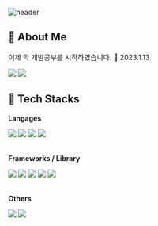 ![header](https://capsule-render.vercel.app/api?type=waving&&color=0:2f43a8,100:c21e3f&height=170&section=header&text=Life%20is%20Too%20Short%20To%20be%20Lazy!&fontSize=30&&animation=twinkling&fontAlignY=30&fontColor=ffffffba)
## 🦄 About Me
<p> 이제 막 개발공부를 시작하였습니다. 🐣 2023.1.13</p>
<p>
  <a href="https://ken101112.github.io" target="_blank"><img src="https://img.shields.io/badge/ProblemSolvingBlog-181717?style=for-the-badge&logo=github&logoColor=white"/></a>
  <a href="mailto:ken101112@hotmail.com" target="_blank"><img src="https://img.shields.io/badge/ken101112@hotmail.com-EA4335?style=for-the-badge&logo=Gmail&logoColor=white"/></a>
</p>

## 🍚 Tech Stacks

**Langages**
<div>
  <img src="https://img.shields.io/badge/HTML5-131418?style=for-the-badge&logo=html5&logoColor=E34F26" />
  <img src="https://img.shields.io/badge/CSS3-131418?style=for-the-badge&logo=css3&logoColor=1572B6" />
  <img src="https://img.shields.io/badge/JavaScript-131418?style=for-the-badge&logo=javascript&logoColor=f7df1e" />
  <img src="https://img.shields.io/badge/TypeScript-131418?style=for-the-badge&logo=typescript&logoColor=007ACC" />
</div><br />

**Frameworks / Library**
<div>
  <img src="https://img.shields.io/badge/jQuery-131418?style=for-the-badge&logo=jquery&logoColor=0769AD" />
  <img src="https://img.shields.io/badge/Bootstrap-131418?style=for-the-badge&logo=bootstrap&logoColor=7952B3" />
  <img src="https://img.shields.io/badge/React-131418?style=for-the-badge&logo=react&logoColor=61DAFB" />
  <img src="https://img.shields.io/badge/React_Native-131418?style=for-the-badge&logo=react&logoColor=61DAFB" />
  <img src="https://img.shields.io/badge/Node.js-131418?style=for-the-badge&logo=nodedotjs&logoColor=339933" />
</div><br />

**Others**
<div>
  <img src="https://img.shields.io/badge/Git-131418?style=for-the-badge&logo=git&logoColor=F05032" />
  <img src="https://img.shields.io/badge/Markdown-131418?style=for-the-badge&logo=markdown&logoColor=white" />
</div>
